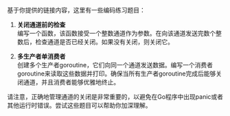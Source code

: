 基于你提供的链接内容，这里有一些编码练习题目：

1. **关闭通道前的检查**  
   编写一个函数，该函数接受一个整数通道作为参数。在向该通道发送完数个整数后，检查通道是否已经关闭。如果没有关闭，则关闭它。

2. **多生产者单消费者**  
   创建多个生产者goroutine，它们向同一个通道发送数据。编写一个消费者goroutine来读取这些数据并打印。确保当所有生产者goroutine完成后能够关闭通道，并且消费者能够优雅地终止。

请注意，正确地管理通道的关闭是非常重要的，以避免在Go程序中出现panic或者其他运行时错误。尝试这些题目可以帮助你加深理解。